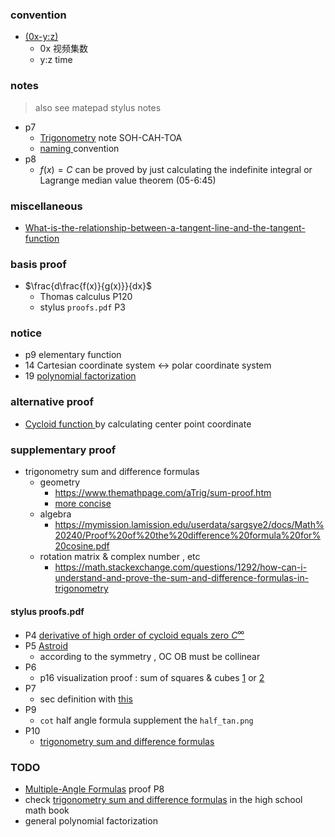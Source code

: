 ### convention 
- [(0x-y:z)](https://www.iqihang.com/ark/record/7191/8673/1507816/161543942/3/72/2/4555)
  - 0x 视频集数
  - y:z time
### notes
> also see matepad stylus notes
- p7 
  - [Trigonometry](https://en.wikipedia.org/wiki/Trigonometry) note SOH-CAH-TOA
  - [naming ](https://www.quora.com/Why-is-sin-the-opposite-of-CSC-and-cos-the-opposite-of-sec)convention<a id="naming_convention"></a>
- p8 
  - $f(x)=C$ can be proved by just calculating the indefinite integral or Lagrange median value theorem (05-6:45)
### miscellaneous 
- [What-is-the-relationship-between-a-tangent-line-and-the-tangent-function](https://www.quora.com/What-is-the-relationship-between-a-tangent-line-and-the-tangent-function)
### basis proof
- $\frac{d\frac{f(x)}{g(x)}}{dx}$ 
  - Thomas calculus P120
  - stylus `proofs.pdf` P3  
### notice 
- p9 elementary function
- 14 Cartesian coordinate system <-> polar coordinate system
- 19 [polynomial factorization](https://tutorial.math.lamar.edu/classes/alg/factoring.aspx)

### alternative proof
- [Cycloid function ](https://en.wikipedia.org/wiki/Cycloid) by calculating center point coordinate 

### supplementary proof
- trigonometry sum and difference formulas<a id="trigonometry1"></a>  
  - geometry
    - https://www.themathpage.com/aTrig/sum-proof.htm
    - [more concise](https://math.stackexchange.com/questions/1382661/looking-for-an-alternative-proof-of-the-angle-difference-expansion/1382809#1382809)
  - algebra
    - https://mymission.lamission.edu/userdata/sargsye2/docs/Math%20240/Proof%20of%20the%20difference%20formula%20for%20cosine.pdf
  - rotation matrix & complex number , etc
    - https://math.stackexchange.com/questions/1292/how-can-i-understand-and-prove-the-sum-and-difference-formulas-in-trigonometry
#### stylus proofs.pdf 
- P4 [ derivative of high order of cycloid  equals zero $C^\infty$](https://en.wikipedia.org/wiki/Cycloid) 
- P5 [Astroid](https://proofwiki.org/wiki/Equation_of_Astroid/Parametric_Form)
  - according to the symmetry , OC OB must be collinear
- P6
  - p16 visualization proof : sum of squares & cubes [1](https://www.geogebra.org/m/Ka5xBBkH) or [2](https://math.stackexchange.com/questions/3081649/understanding-some-proofs-without-words-for-sums-of-consecutive-numbers-consecu)
- P7
  - sec definition with [this](#naming_convention) 
- P9 
  - `cot` half angle formula  supplement the `half_tan.png`
- P10
  - [trigonometry sum and difference formulas](#trigonometry1)
### TODO
- [Multiple-Angle Formulas](https://mathworld.wolfram.com/Multiple-AngleFormulas.html) proof P8 
- check [trigonometry sum and difference formulas](#trigonometry1) in the high school math book
- general polynomial factorization